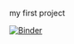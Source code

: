 my first project

[![Binder](https://mybinder.org/badge_logo.svg)](https://mybinder.org/v2/gh/ShirazHadad/final_project/HEAD)
